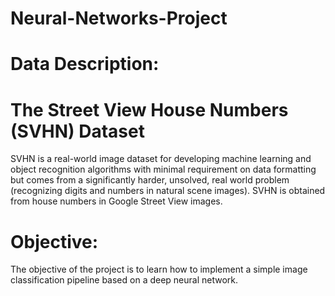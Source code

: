 # Neural-Networks-Project
# Data Description: 
# The Street View House Numbers (SVHN) Dataset 
SVHN is a real-world image dataset for developing machine learning and object
recognition algorithms with minimal requirement on data formatting but comes 
from a significantly harder, unsolved, real world problem (recognizing digits and 
numbers in natural scene images). SVHN is obtained from house numbers in 
Google Street View images.

# Objective: 
The objective of the project is to learn how to implement a simple image 
classification pipeline based on a deep neural network.
